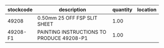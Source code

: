 |stockcode|description|quantity|location|
|---------|-----------|--------|--------|
|49208|0.50mm 25 OFF FSP SLIT SHEET|1.00||
|49208-F1|PAINTING INSTRUCTIONS TO PRODUCE 49208-P1|1.00||
